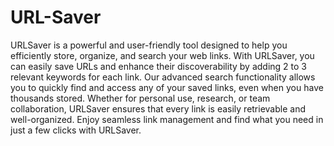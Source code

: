 # URL-Saver
URLSaver is a powerful and user-friendly tool designed to help you efficiently store, organize, and search your web links. With URLSaver, you can easily save URLs and enhance their discoverability by adding 2 to 3 relevant keywords for each link. Our advanced search functionality allows you to quickly find and access any of your saved links, even when you have thousands stored. Whether for personal use, research, or team collaboration, URLSaver ensures that every link is easily retrievable and well-organized. Enjoy seamless link management and find what you need in just a few clicks with URLSaver.
